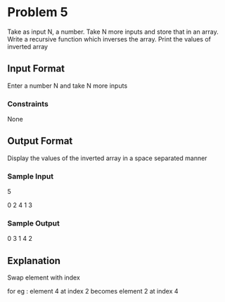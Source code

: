 # Problem 5

Take as input N, a number. Take N more inputs and store that in an array. Write a recursive function which inverses the array. Print the values of inverted array

## Input Format

Enter a number N and take N more inputs

### Constraints

None

## Output Format

Display the values of the inverted array in a space separated manner

### Sample Input

5

0 2 4 1 3

### Sample Output

0 3 1 4 2

## Explanation

Swap element with index

for eg : element 4 at index 2 becomes element 2 at index 4
